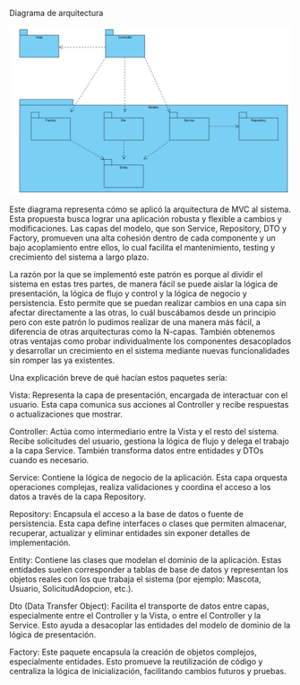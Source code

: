Diagrama de arquitectura

![Diagrama Arquitectura](../diagramas/diagrama-arquitectura.png)

Este diagrama representa cómo se aplicó la arquitectura de MVC al sistema. Esta propuesta busca lograr una aplicación robusta y flexible a cambios y modificaciones. Las capas del modelo, que son Service, Repository, DTO y Factory, promueven una alta cohesión dentro de cada componente y un bajo acoplamiento entre ellos, lo cual facilita el mantenimiento, testing y crecimiento del sistema a largo plazo.


La razón por la que se implementó este patrón es porque al dividir el sistema en estas tres partes, de manera fácil se puede aislar la lógica de presentación, la lógica de flujo y control y la lógica de negocio y persistencia. Esto permite que se puedan realizar cambios en una capa sin afectar directamente a las otras, lo cuál buscábamos desde un principio pero con este patrón lo pudimos realizar de una manera más fácil, a diferencia de otras arquitecturas como la N-capas. También obtenemos otras ventajas como probar individualmente los componentes desacoplados y desarrollar un crecimiento en el sistema mediante nuevas funcionalidades sin romper las ya existentes. 


Una explicación breve de qué hacían estos paquetes sería:


Vista: Representa la capa de presentación, encargada de interactuar con el usuario. Esta capa comunica sus acciones al Controller y recibe respuestas o actualizaciones que mostrar.

Controller: Actúa como intermediario entre la Vista y el resto del sistema. Recibe solicitudes del usuario, gestiona la lógica de flujo y delega el trabajo a la capa Service. También transforma datos entre entidades y DTOs cuando es necesario.

Service: Contiene la lógica de negocio de la aplicación. Esta capa orquesta operaciones complejas, realiza validaciones y coordina el acceso a los datos a través de la capa Repository.

Repository: Encapsula el acceso a la base de datos o fuente de persistencia. Esta capa define interfaces o clases que permiten almacenar, recuperar, actualizar y eliminar entidades sin exponer detalles de implementación.

Entity: Contiene las clases que modelan el dominio de la aplicación. Estas entidades suelen corresponder a tablas de base de datos y representan los objetos reales con los que trabaja el sistema (por ejemplo: Mascota, Usuario, SolicitudAdopcion, etc.).

Dto (Data Transfer Object): Facilita el transporte de datos entre capas, especialmente entre el Controller y la Vista, o entre el Controller y la Service. Esto ayuda a desacoplar las entidades del modelo de dominio de la lógica de presentación.

Factory: Este paquete encapsula la creación de objetos complejos, especialmente entidades. Esto promueve la reutilización de código y centraliza la lógica de inicialización, facilitando cambios futuros y pruebas.


